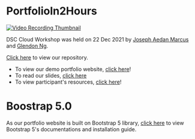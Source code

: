 # PortfolioIn2Hours

[![Video Recording Thumbnail](https://i3.ytimg.com/vi/lZjhrE7EeXc/maxresdefault.jpg)](https://youtu.be/lZjhrE7EeXc)

DSC Cloud Workshop was held on 22 Dec 2021 by [Joseph Aedan Marcus](https://github.com/Josephaedan) and [Glendon Ng](https://github.com/GlendonNotGlen).

[Click here](https://github.com/GDSC-NUS/PortfolioIn2Hours) to view our repository.

* To view our demo portfolio website, [click here](https://portfolioin2hours.netlify.app/)!
* To read our slides, [click here](https://docs.google.com/presentation/d/1fe13Y4mE45DLssUCvt1blVRRuqOxVLF20TqUKLNC0mo/edit?usp=sharing&resourcekey=0-YmyavCa1lYhFXwrZ6XUYgA) 
* To view participant's resources, [click here](https://www.dropbox.com/sh/5v99owipzvhnpbl/AADvpFBHk3nzqGER97ZntpW_a?dl=0)!

# Boostrap 5.0

As our portfolio website is built on Bootstrap 5 library, [click here](https://getbootstrap.com/) to view Bootstrap 5's documentations and installation guide.
